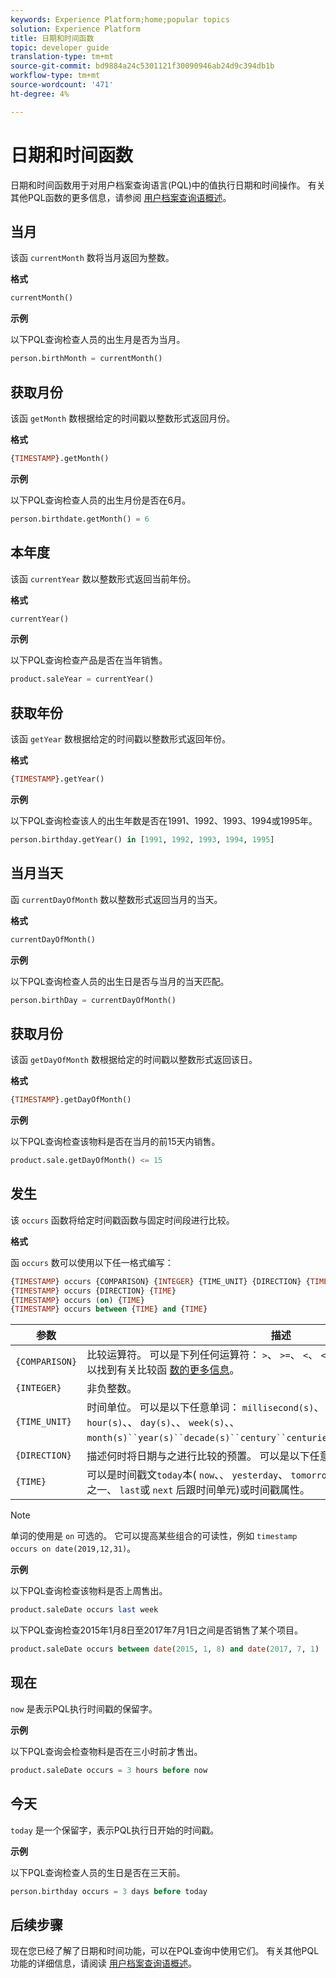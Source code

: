 ```yaml
---
keywords: Experience Platform;home;popular topics
solution: Experience Platform
title: 日期和时间函数
topic: developer guide
translation-type: tm+mt
source-git-commit: bd9884a24c5301121f30090946ab24d9c394db1b
workflow-type: tm+mt
source-wordcount: '471'
ht-degree: 4%

---
```



# 日期和时间函数

日期和时间函数用于对用户档案查询语言(PQL)中的值执行日期和时间操作。 有关其他PQL函数的更多信息，请参阅 [用户档案查询语概述](./overview.md)。

## 当月

该函 `currentMonth` 数将当月返回为整数。

**格式**

```sql
currentMonth()
```

**示例**

以下PQL查询检查人员的出生月是否为当月。

```sql
person.birthMonth = currentMonth()
```

## 获取月份

该函 `getMonth` 数根据给定的时间戳以整数形式返回月份。

**格式**

```sql
{TIMESTAMP}.getMonth()
```

**示例**

以下PQL查询检查人员的出生月份是否在6月。

```sql
person.birthdate.getMonth() = 6
```

## 本年度

该函 `currentYear` 数以整数形式返回当前年份。

**格式**

```sql
currentYear()
```

**示例**

以下PQL查询检查产品是否在当年销售。

```sql
product.saleYear = currentYear()
```

## 获取年份

该函 `getYear` 数根据给定的时间戳以整数形式返回年份。

**格式**

```sql
{TIMESTAMP}.getYear()
```

**示例**

以下PQL查询检查该人的出生年数是否在1991、1992、1993、1994或1995年。

```sql
person.birthday.getYear() in [1991, 1992, 1993, 1994, 1995]
```

## 当月当天

函 `currentDayOfMonth` 数以整数形式返回当月的当天。

**格式**

```sql
currentDayOfMonth()
```

**示例**

以下PQL查询检查人员的出生日是否与当月的当天匹配。

```sql
person.birthDay = currentDayOfMonth()
```

## 获取月份

该函 `getDayOfMonth` 数根据给定的时间戳以整数形式返回该日。

**格式**

```sql
{TIMESTAMP}.getDayOfMonth()
```

**示例**

以下PQL查询检查该物料是否在当月的前15天内销售。

```sql
product.sale.getDayOfMonth() <= 15
```

## 发生

该 `occurs` 函数将给定时间戳函数与固定时间段进行比较。

**格式**

函 `occurs` 数可以使用以下任一格式编写：

```sql
{TIMESTAMP} occurs {COMPARISON} {INTEGER} {TIME_UNIT} {DIRECTION} {TIME}
{TIMESTAMP} occurs {DIRECTION} {TIME}
{TIMESTAMP} occurs (on) {TIME}
{TIMESTAMP} occurs between {TIME} and {TIME}
```

| 参数 | 描述 |
| --------- | ----------- |
| `{COMPARISON}` | 比较运算符。 可以是下列任何运算符： `>`、 `>=`、 `<`、 `<=`、 `=`、 `!=`。 在比较函数文档中可以找到有关比较函 [数的更多信息](./comparison-functions.md)。 |
| `{INTEGER}` | 非负整数。 |
| `{TIME_UNIT}` | 时间单位。 可以是以下任意单词： `millisecond(s)`、 `second(s)`、 `minute(s)`、、 `hour(s)`、、 `day(s)`、、 `week(s)`、、 `month(s)``year(s)``decade(s)``century``centuries``millennium``millennia`、、、。 |
| `{DIRECTION}` | 描述何时将日期与之进行比较的预置。 可以是以下任意单词： `before`, `after`, `from` |
| `{TIME}` | 可以是时间戳文`today`本( `now`、、 `yesterday`、 `tomorrow`)、相对时间单位(时间单 `this`元之一、 `last`或 `next` 后跟时间单元)或时间戳属性。 |

>[!NOTE]
>
>单词的使用是 `on` 可选的。 它可以提高某些组合的可读性，例如 `timestamp occurs on date(2019,12,31)`。

**示例**

以下PQL查询检查该物料是否上周售出。

```sql
product.saleDate occurs last week
```

以下PQL查询检查2015年1月8日至2017年7月1日之间是否销售了某个项目。

```sql
product.saleDate occurs between date(2015, 1, 8) and date(2017, 7, 1)
```

## 现在

`now` 是表示PQL执行时间戳的保留字。

**示例**

以下PQL查询会检查物料是否在三小时前才售出。

```sql
product.saleDate occurs = 3 hours before now
```

## 今天

`today` 是一个保留字，表示PQL执行日开始的时间戳。

**示例**

以下PQL查询检查人员的生日是否在三天前。

```sql
person.birthday occurs = 3 days before today
```

## 后续步骤

现在您已经了解了日期和时间功能，可以在PQL查询中使用它们。 有关其他PQL功能的详细信息，请阅读 [用户档案查询语概述](./overview.md)。
